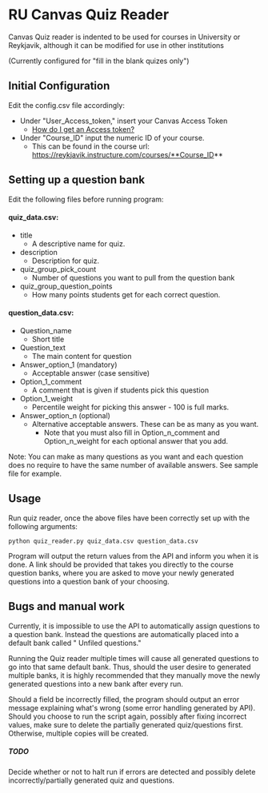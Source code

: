 # RU Canvas Quiz Reader

Canvas Quiz reader is indented to be used for courses in University or Reykjavik, although it can be modified for use in other institutions

(Currently configured for "fill in the blank quizes only")

## Initial Configuration

Edit the config.csv file accordingly:

- Under "User_Access_token," insert your Canvas Access Token
  - [How do I get an Access token?](https://community.canvaslms.com/docs/DOC-10806-how-do-i-manage-api-access-tokens-as-an-admin)
- Under "Course_ID" input the numeric ID of your course.
  - This can be found in the course url: https://reykjavik.instructure.com/courses/**Course_ID**

## Setting up a question bank

Edit the following files before running program:

#### quiz_data.csv:
- title
  - A descriptive name for quiz.
- description
  - Description for quiz.
- quiz_group_pick_count
  - Number of questions you want to pull from the question bank
- quiz_group_question_points
  - How many points students get for each correct question.

#### question_data.csv:
- Question_name
  - Short title
- Question_text
  - The main content for question
- Answer_option_1 (mandatory)
  - Acceptable answer (case sensitive)
- Option_1_comment
  - A comment that is given if students pick this question
- Option_1_weight
  - Percentile weight for picking this answer - 100 is full marks.
- Answer_option_n (optional)
  - Alternative acceptable answers. These can be as many as you want. 
    - Note that you must also fill in Option_n_comment and Option_n_weight for each optional answer that you add. 
	
Note: You can make as many questions as you want and each question does no require to have the same number of available answers. See sample file for example.

## Usage
Run quiz reader, once the above files have been correctly set up with the following arguments:
```
python quiz_reader.py quiz_data.csv question_data.csv
```
Program will output the return values from the API and inform you when it is done. A link should be provided that takes you directly to the course question banks, where you are asked to move your newly generated questions into a question bank of your choosing.

## Bugs and manual work
Currently, it is impossible to use the API to automatically assign questions to a question bank. Instead the questions are automatically placed into a default bank called " Unfiled questions."

Running the Quiz reader multiple times will cause all generated questions to go into that same default bank. Thus, should the user desire to generated multiple banks, it is highly recommended that they manually move the newly generated questions into a new bank after every run. 

Should a field be incorrectly filled, the program should output an error message explaining what's wrong (some error handling generated by API). Should you choose to run the script again, possibly after fixing incorrect values, make sure to delete the partially generated quiz/questions first. Otherwise, multiple copies will be created.

##### TODO 
Decide whether or not to halt run if errors are detected and possibly delete incorrectly/partially generated quiz and questions.